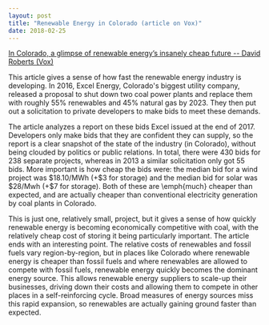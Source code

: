 ```yaml
---
layout: post
title: "Renewable Energy in Colorado (article on Vox)"
date: 2018-02-25
---
```


<p><a href="https://www.vox.com/energy-and-environment/2018/1/16/16895594/colorado-renewable-energy-future">In Colorado, a glimpse of renewable energy’s insanely cheap future -- David Roberts (Vox)</a></p>

<p>This article gives a sense of how fast the renewable energy industry is developing. In 2016, Excel Energy, Colorado's biggest utility company, released a proposal to shut down two coal power plants and replace them with roughly 55% renewables and 45% natural gas by 2023. They then put out a solicitation to private developers to make bids to meet these demands. </p>

<p>The article analyzes a report on these bids Excel issued at the end of 2017. Developers only make bids that they are confident they can supply, so the report is a clear snapshot of the state of the industry (in Colorado), without being clouded by politics or public relations. In total, there were 430 bids for 238 separate projects, whereas in 2013 a similar solicitation only got 55 bids. More important is how cheap the bids were: the median bid for a wind project was $18.10/MWh (+$3 for storage) and the median bid for solar was $28/Mwh (+$7 for storage). Both of these are \emph{much} cheaper than expected, and are actually cheaper than conventional electricity generation by coal plants in Colorado.</p>

<p>This is just one, relatively small, project, but it gives a sense of how quickly renewable energy is becoming economically competitive with coal, with the relatively cheap cost of storing it being particularly important. The article ends with an interesting point. The relative costs of renewables and fossil fuels vary region-by-region, but in places like Colorado where renewable energy is cheaper than fossil fuels and where renewables are allowed to compete with fossil fuels, renewable energy quickly becomes the dominant energy source. This allows renewable energy suppliers to scale-up their businesses, driving down their costs and allowing them to compete in other places in a self-reinforcing cycle. Broad measures of energy sources miss this rapid expansion, so renewables are actually gaining ground faster than expected.</p>














